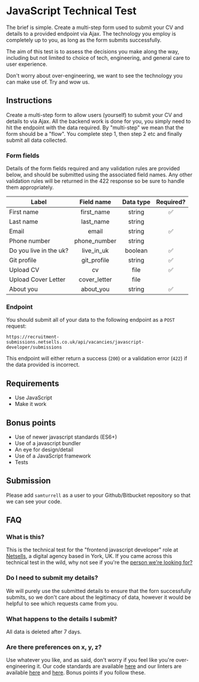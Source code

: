 # JavaScript Technical Test

The brief is simple. Create a multi-step form used to submit your CV and details to a provided endpoint via Ajax. The technology you employ is completely up to you, as long as the form submits successfully. 

The aim of this test is to assess the decisions you make along the way, including but not limited to choice of tech, engineering, and general care to user experience.

Don't worry about over-engineering, we want to see the technology you can make use of. Try and wow us.

## Instructions

Create a multi-step form to allow users (yourself) to submit your CV and details to via Ajax. All the backend work is done for you, you simply need to hit the endpoint with the data required. By "multi-step" we mean that the form should be a "flow". You complete step 1, then step 2 etc and finally submit all data collected.

### Form fields

Details of the form fields required and any validation rules are provided below, and should be submitted using the associated field names. Any other validation rules will be returned in the 422 response so be sure to handle them appropriately.

| Label         | Field name    | Data type | Required? |
| ------------- |:-------------:|:---------:|:---------:|
| First name | first_name | string | :white_check_mark: |
| Last name | last_name | string |  |
| Email | email | string | :white_check_mark: |
| Phone number | phone_number | string |  |
| Do you live in the uk? | live_in_uk | boolean | :white_check_mark: |
| Git profile | git_profile | string | :white_check_mark: |
| Upload CV | cv | file | :white_check_mark: |
| Upload Cover Letter | cover_letter | file |  |
| About you | about_you | string | :white_check_mark: |

### Endpoint

You should submit all of your data to the following endpoint as a `POST` request:

```
https://recruitment-submissions.netsells.co.uk/api/vacancies/javascript-developer/submissions
```

This endpoint will either return a success (`200`) or a validation error (`422`) if the data provided is incorrect.

## Requirements

- Use JavaScript
- Make it work

## Bonus points

- Use of newer javascript standards (ES6+)
- Use of a javascript bundler
- An eye for design/detail
- Use of a JavaScript framework
- Tests

## Submission

Please add `samturrell` as a user to your Github/Bitbucket repository so that we can see your code.

## FAQ

### What is this?

This is the technical test for the "frontend javascript developer" role at [Netsells](http://netsells.co.uk), a digital agency based in York, UK. If you came across this technical test in the wild, why not see if you're the [person we're looking for?](./JOB_SPEC.md)

### Do I need to submit my details?

We will purely use the submitted details to ensure that the forn successfully submits, so we don't care about the legitimacy of data, however it would be helpful to see which requests came from you.

### What happens to the details I submit?

All data is deleted after 7 days.

### Are there preferences on x, y, z?

Use whatever you like, and as said, don't worry if you feel like you're over-engineering it. Our code standards are available [here](https://netsells.github.io/code-standards/) and our linters are available [here](https://github.com/netsells/eslint-config-netsells/) and [here](https://github.com/netsells/stylelint-config-netsells/). Bonus points if you follow these.
